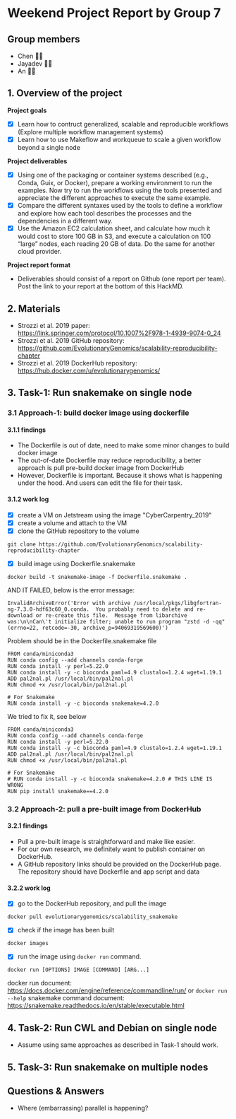# Weekend Project Report by Group 7

## Group members
- Chen 👩‍🎓
- Jayadev 👨‍🎓
- An 👨‍🎓

## 1. Overview of the project

**Project goals**
- [x] Learn how to contruct generalized, scalable and reproducible workflows (Explore multiple workflow management systems)
- [x] Learn how to use Makeflow and workqueue to scale a given workflow beyond a single node

**Project deliverables**
- [x] Using one of the packaging or container systems described (e.g., Conda, Guix, or Docker), prepare a working environment to run the examples. Now try to run the workflows using the tools presented and appreciate the different approaches to execute the same example.
- [x] Compare the different syntaxes used by the tools to define a workflow and explore how each tool describes the processes and the dependencies in a different way.
- [x] Use the Amazon EC2 calculation sheet, and calculate how much it would cost to store 100 GB in S3, and execute a calculation on 100 “large” nodes, each reading 20 GB of data. Do the same for another cloud provider.

**Project report format**
- Deliverables should consist of a report on Github (one report per team). Post the link to your report at the bottom of this HackMD.

## 2. Materials
- Strozzi et al. 2019 paper: https://link.springer.com/protocol/10.1007%2F978-1-4939-9074-0_24
- Strozzi et al. 2019 GitHub repository: https://github.com/EvolutionaryGenomics/scalability-reproducibility-chapter
- Strozzi et al. 2019 DockerHub repository: https://hub.docker.com/u/evolutionarygenomics/

## 3. Task-1: Run snakemake on single node
### 3.1 Approach-1: build docker image using dockerfile
#### 3.1.1 findings
- The Dockerfile is out of date, need to make some minor changes to build docker image
- The out-of-date Dockerfile may reduce reproducibility, a better approach is pull pre-build docker image from DockerHub
- However, Dockerfile is important. Because it shows what is happening under the hood. And users can edit the file for their task.

#### 3.1.2 work log
- [x] create a VM on Jetstream using the image "CyberCarpentry_2019" 
- [x] create a volume and attach to the VM
- [x] clone the GitHub repository to the volume 
```
git clone https://github.com/EvolutionaryGenomics/scalability-reproducibility-chapter
```
- [x] build image using Dockerfile.snakemake
```
docker build -t snakemake-image -f Dockerfile.snakemake .
```
AND IT FAILED, below is the error message:
```
InvalidArchiveError('Error with archive /usr/local/pkgs/libgfortran-ng-7.3.0-hdf63c60_0.conda.  You probably need to delete and re-download or re-create this file.  Message from libarchive was:\n\nCan\'t initialize filter; unable to run program "zstd -d -qq" (errno=22, retcode=-30, archive_p=94069319569600)')
```
Problem should be in the Dockerfile.snakemake file
```
FROM conda/miniconda3
RUN conda config --add channels conda-forge
RUN conda install -y perl=5.22.0
RUN conda install -y -c bioconda paml=4.9 clustalo=1.2.4 wget=1.19.1
ADD pal2nal.pl /usr/local/bin/pal2nal.pl
RUN chmod +x /usr/local/bin/pal2nal.pl 

# For Snakemake
RUN conda install -y -c bioconda snakemake=4.2.0

```
We tried to fix it, see below
```
FROM conda/miniconda3
RUN conda config --add channels conda-forge
RUN conda install -y perl=5.22.0
RUN conda install -y -c bioconda paml=4.9 clustalo=1.2.4 wget=1.19.1
ADD pal2nal.pl /usr/local/bin/pal2nal.pl
RUN chmod +x /usr/local/bin/pal2nal.pl 

# For Snakemake
# RUN conda install -y -c bioconda snakemake=4.2.0 # THIS LINE IS WRONG
RUN pip install snakemake==4.2.0
```

### 3.2 Approach-2: pull a pre-built image from DockerHub
#### 3.2.1 findings
- Pull a pre-built image is straightforward and make like easier.
- For our own research, we definitely want to publish container on DockerHub.
- A GitHub repository links should be provided on the DockerHub page. The repository should have Dockerfile and app script and data

#### 3.2.2 work log
- [x] go to the DockerHub repository, and pull the image
```
docker pull evolutionarygenomics/scalability_snakemake
```
- [x] check if the image has been built
```
docker images
```
- [x] run the image using `docker run` command.
```
docker run [OPTIONS] IMAGE [COMMAND] [ARG...]
```
docker run document: https://docs.docker.com/engine/reference/commandline/run/ or `docker run --help`
snakemake command document: https://snakemake.readthedocs.io/en/stable/executable.html

## 4. Task-2: Run CWL and Debian on single node
- Assume using same approaches as described in Task-1 should work.

## 5. Task-3: Run snakemake on multiple nodes


## Questions & Answers
- Where (embarrassing) parallel is happening?


